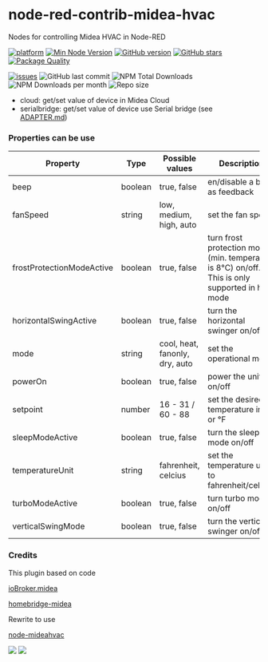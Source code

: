 # node-red-contrib-midea-hvac
Nodes for controlling Midea HVAC in Node-RED

[![platform](https://img.shields.io/badge/platform-Node--RED-red?logo=nodered)](https://nodered.org)
[![Min Node Version](https://img.shields.io/node/v/node-red-contrib-midea-hvac.svg)](https://nodejs.org/en/)
[![GitHub version](https://img.shields.io/github/package-json/v/twocolors/node-red-contrib-midea-hvac?logo=npm)](https://www.npmjs.com/package/node-red-contrib-midea-hvac)
[![GitHub stars](https://img.shields.io/github/stars/twocolors/node-red-contrib-midea-hvac)](https://github.com/twocolors/node-red-contrib-midea-hvac/stargazers)
[![Package Quality](https://packagequality.com/shield/node-red-contrib-midea-hvac.svg)](https://packagequality.com/#?package=node-red-contrib-midea-hvac)

[![issues](https://img.shields.io/github/issues/twocolors/node-red-contrib-midea-hvac?logo=github)](https://github.com/twocolors/node-red-contrib-midea-hvac/issues)
![GitHub last commit](https://img.shields.io/github/last-commit/twocolors/node-red-contrib-midea-hvac)
![NPM Total Downloads](https://img.shields.io/npm/dt/node-red-contrib-midea-hvac.svg)
![NPM Downloads per month](https://img.shields.io/npm/dm/node-red-contrib-midea-hvac)
![Repo size](https://img.shields.io/github/repo-size/twocolors/node-red-contrib-midea-hvac)

* cloud: get/set value of device in Midea Cloud
* serialbridge: get/set value of device use Serial bridge (see [ADAPTER.md](https://github.com/reneklootwijk/node-mideahvac/blob/master/ADAPTER.md))

### Properties can be use
 Property | Type | Possible values | Description |
| --- | --- | --- | --- |
| beep | boolean | true, false | en/disable a beep as feedback |
| fanSpeed | string | low, medium, high, auto | set the fan speed |
| frostProtectionModeActive | boolean | true, false | turn frost protection mode (min. temperature is 8°C) on/off. This is only supported in heat mode |
| horizontalSwingActive | boolean | true, false | turn the horizontal swinger on/off |
| mode | string | cool, heat, fanonly, dry, auto | set the operational mode |
| powerOn | boolean | true, false | power the unit on/off |
| setpoint | number | 16 - 31 / 60 - 88| set the desired temperature in °C or °F|
| sleepModeActive | boolean | true, false | turn the sleep mode on/off |
| temperatureUnit | string | fahrenheit, celcius | set the temperature unit to fahrenheit/celcius |
| turboModeActive | boolean | true, false | turn turbo mode on/off |
| verticalSwingMode | boolean | true, false | turn the vertical swinger on/off |

### Credits
This plugin based on code

[ioBroker.midea](https://github.com/TA2k/ioBroker.midea/)

[homebridge-midea](https://github.com/ttimpe/homebridge-midea/)

Rewrite to use

[node-mideahvac](https://github.com/reneklootwijk/node-mideahvac)


<img src="https://github.com/twocolors/node-red-contrib-midea-hvac/blob/master/readme/1.png?raw=true">

<img src="https://github.com/twocolors/node-red-contrib-midea-hvac/blob/master/readme/2.png?raw=true">
